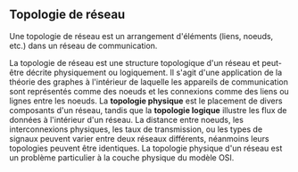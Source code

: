 ## Topologie de réseau

Une topologie de réseau est un arrangement d'éléments (liens, noeuds, etc.) dans un réseau de communication.

La topologie de réseau est une structure topologique d'un réseau et peut-être décrite physiquement ou logiquement. Il s'agit
d'une application de la théorie des graphes à l'intérieur de laquelle les appareils de communication sont représentés comme des
noeuds et les connexions comme des liens ou lignes entre les noeuds. La **topologie physique** est le placement de divers
composants d'un réseau, tandis que la **topologie logique** illustre les flux de données à l'intérieur d'un réseau. La distance
entre noeuds, les interconnexions physiques, les taux de transmission, ou les types de signaux peuvent varier entre deux réseaux
différents, néanmoins leurs topologies peuvent être identiques. La topologie physique d'un réseau est un problème particulier à
la couche physique du modèle OSI.
